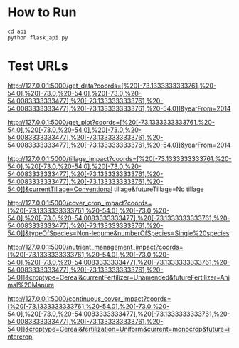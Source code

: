 # How to Run

```text
cd api
python flask_api.py
```

# Test URLs
http://127.0.0.1:5000/get_data?coords=[%20[-73.1333333333761,%20-54.0],%20[-73.0,%20-54.0],%20[-73.0,%20-54.0083333333477],%20[-73.1333333333761,%20-54.0083333333477],%20[-73.1333333333761,%20-54.0]]&yearFrom=2014

http://127.0.0.1:5000/get_plot?coords=[%20[-73.1333333333761,%20-54.0],%20[-73.0,%20-54.0],%20[-73.0,%20-54.0083333333477],%20[-73.1333333333761,%20-54.0083333333477],%20[-73.1333333333761,%20-54.0]]&yearFrom=2014

http://127.0.0.1:5000/tillage_impact?coords=[%20[-73.1333333333761,%20-54.0],%20[-73.0,%20-54.0],%20[-73.0,%20-54.0083333333477],%20[-73.1333333333761,%20-54.0083333333477],%20[-73.1333333333761,%20-54.0]]&currentTillage=Conventional tillage&futureTillage=No tillage

http://127.0.0.1:5000/cover_crop_impact?coords=[%20[-73.1333333333761,%20-54.0],%20[-73.0,%20-54.0],%20[-73.0,%20-54.0083333333477],%20[-73.1333333333761,%20-54.0083333333477],%20[-73.1333333333761,%20-54.0]]&typeOfSpecies=Non-legume&numberOfSpecies=Single%20species

http://127.0.0.1:5000/nutrient_management_impact?coords=[%20[-73.1333333333761,%20-54.0],%20[-73.0,%20-54.0],%20[-73.0,%20-54.0083333333477],%20[-73.1333333333761,%20-54.0083333333477],%20[-73.1333333333761,%20-54.0]]&croptype=Cereal&currentFertilizer=Unamended&futureFertilizer=Animal%20Manure

http://127.0.0.1:5000/continuous_cover_impact?coords=[%20[-73.1333333333761,%20-54.0],%20[-73.0,%20-54.0],%20[-73.0,%20-54.0083333333477],%20[-73.1333333333761,%20-54.0083333333477],%20[-73.1333333333761,%20-54.0]]&croptype=Cereal&fertilization=Uniform&current=monocrop&future=intercrop